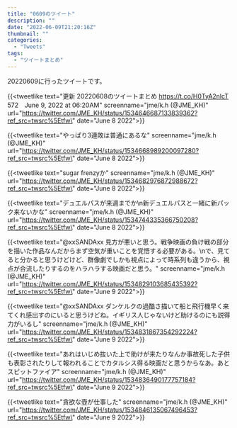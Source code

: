 ```yaml
---
title: "0609のツイート"
description: ""
date: "2022-06-09T21:20:16Z"
thumbnail: ""
categories:
  - "Tweets"
tags:
  - "ツイートまとめ"
---
```

20220609に行ったツイートです。
<!--more-->
{{<tweetlike text=\"更新 20220608のツイートまとめ https://t.co/H0TyA2nlcT 572　June 9, 2022 at 06:20AM\" screenname=\"jme/k.h (@JME_KH)\" url=\"https://twitter.com/JME_KH/status/1534646687133839362?ref_src=twsrc%5Etfw\" date=\"June 8 2022\">}}

{{<tweetlike text=\"やっぱり3連敗は普通にあるな\" screenname=\"jme/k.h (@JME_KH)\" url=\"https://twitter.com/JME_KH/status/1534668989200097280?ref_src=twsrc%5Etfw\" date=\"June 8 2022\">}}

{{<tweetlike text=\"sugar frenzyか\" screenname=\"jme/k.h (@JME_KH)\" url=\"https://twitter.com/JME_KH/status/1534682976872988672?ref_src=twsrc%5Etfw\" date=\"June 8 2022\">}}

{{<tweetlike text=\"デュエルパスが来週までか\n新デュエルパスと一緒に新パック来ないかな\" screenname=\"jme/k.h (@JME_KH)\" url=\"https://twitter.com/JME_KH/status/1534744335366750208?ref_src=twsrc%5Etfw\" date=\"June 8 2022\">}}

{{<tweetlike text=\"@xxSANDAxx 見方が悪いと思う。戦争映画の負け戦の部分を描いた作品なんだからまず空気が重いことを覚悟する必要がある。\nで、見てると分かると思うけどけど、群像劇でしかも視点によって時系列も違うから、視点が合流したりするのをハラハラする映画だと思う。\" screenname=\"jme/k.h (@JME_KH)\" url=\"https://twitter.com/JME_KH/status/1534829103685435392?ref_src=twsrc%5Etfw\" date=\"June 9 2022\">}}

{{<tweetlike text=\"@xxSANDAxx ダンケルクの過酷さ描いて船と飛行機早く来てくれ感出すのにいると思うけどね。イギリス人じゃないけど助けるのにも説得力がいるし\" screenname=\"jme/k.h (@JME_KH)\" url=\"https://twitter.com/JME_KH/status/1534831867354292224?ref_src=twsrc%5Etfw\" date=\"June 9 2022\">}}

{{<tweetlike text=\"あれはいじめ抜いた上で助けが来たりなんか事故死した子供も表彰されたりして報われることでカタルシス得る映画だと思うからなあ。あとスピットファイア\" screenname=\"jme/k.h (@JME_KH)\" url=\"https://twitter.com/JME_KH/status/1534836490177757184?ref_src=twsrc%5Etfw\" date=\"June 9 2022\">}}

{{<tweetlike text=\"貪欲な壺が仕事した\" screenname=\"jme/k.h (@JME_KH)\" url=\"https://twitter.com/JME_KH/status/1534846135067496453?ref_src=twsrc%5Etfw\" date=\"June 9 2022\">}}

